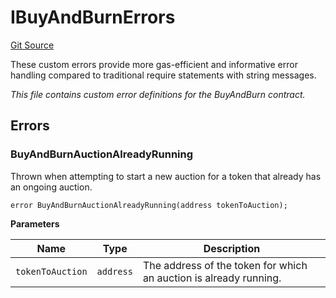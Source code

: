 # IBuyAndBurnErrors
[Git Source](https://github.com/OasisDEX/summer-earn-protocol/blob/0276900cbe9b1188d82d1b9bcbb8c174e79a15a1/src/errors/IBuyAndBurnErrors.sol)

These custom errors provide more gas-efficient and informative error handling
compared to traditional require statements with string messages.

*This file contains custom error definitions for the BuyAndBurn contract.*


## Errors
### BuyAndBurnAuctionAlreadyRunning
Thrown when attempting to start a new auction for a token that already has an ongoing auction.


```solidity
error BuyAndBurnAuctionAlreadyRunning(address tokenToAuction);
```

**Parameters**

|Name|Type|Description|
|----|----|-----------|
|`tokenToAuction`|`address`|The address of the token for which an auction is already running.|


